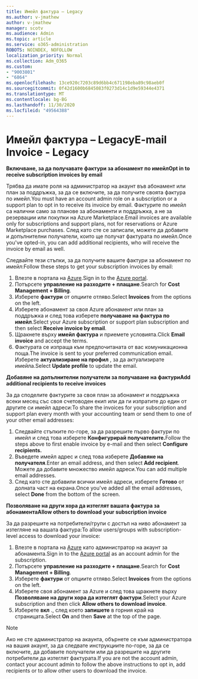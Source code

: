 ```yaml
---
title: Имейл фактура – Legacy
ms.author: v-jmathew
author: v-jmathew
manager: scotv
ms.audience: Admin
ms.topic: article
ms.service: o365-administration
ROBOTS: NOINDEX, NOFOLLOW
localization_priority: Normal
ms.collection: Adm_O365
ms.custom:
- "9003801"
- "6864"
ms.openlocfilehash: 13ce920c7203c89d6bb4c671198eba89c98aeb0f
ms.sourcegitcommit: 0f42d1600b6845083f0273d14c1d9e59344e4371
ms.translationtype: MT
ms.contentlocale: bg-BG
ms.lasthandoff: 11/30/2020
ms.locfileid: "49564388"
---
```

# <a name="e-mail-invoice---legacy"></a><span data-ttu-id="5f4cc-102">Имейл фактура – Legacy</span><span class="sxs-lookup"><span data-stu-id="5f4cc-102">E-mail Invoice - Legacy</span></span>

<span data-ttu-id="5f4cc-103">**Включване, за да получавате фактури за абонамент по имейл**</span><span class="sxs-lookup"><span data-stu-id="5f4cc-103">**Opt in to receive subscription invoices by email**</span></span>

<span data-ttu-id="5f4cc-104">Трябва да имате роля на администратор на акаунт във абонамент или план за поддръжка, за да се включите, за да получите своята фактура по имейл.</span><span class="sxs-lookup"><span data-stu-id="5f4cc-104">You must have an account admin role on a subscription or a support plan to opt in to receive its invoice by email.</span></span> <span data-ttu-id="5f4cc-105">Фактурите по имейл са налични само за планове за абонаменти и поддръжка, а не за резервации или покупки на Azure Marketplace.</span><span class="sxs-lookup"><span data-stu-id="5f4cc-105">Email invoices are available only for subscriptions and support plans, not for reservations or Azure Marketplace purchases.</span></span> <span data-ttu-id="5f4cc-106">След като сте се записали, можете да добавите и допълнителни получатели, които ще получат фактурата по имейл.</span><span class="sxs-lookup"><span data-stu-id="5f4cc-106">Once you've opted-in, you can add additional recipients, who will receive the invoice by email as well.</span></span>

<span data-ttu-id="5f4cc-107">Следвайте тези стъпки, за да получите вашите фактури за абонамент по имейл:</span><span class="sxs-lookup"><span data-stu-id="5f4cc-107">Follow these steps to get your subscription invoices by email:</span></span>

1. <span data-ttu-id="5f4cc-108">Влезте в портала на [Azure](https://portal.azure.com/).</span><span class="sxs-lookup"><span data-stu-id="5f4cc-108">Sign in to the [Azure portal](https://portal.azure.com/).</span></span>
2. <span data-ttu-id="5f4cc-109">Потърсете **управление на разходите + плащане**.</span><span class="sxs-lookup"><span data-stu-id="5f4cc-109">Search for **Cost Management + Billing**.</span></span>
3. <span data-ttu-id="5f4cc-110">Изберете **фактури** от опциите отляво.</span><span class="sxs-lookup"><span data-stu-id="5f4cc-110">Select **Invoices** from the options on the left.</span></span>
4. <span data-ttu-id="5f4cc-111">Изберете абонамент за своя Azure абонамент или план за поддръжка и след това изберете **получаване на фактура по имейл**.</span><span class="sxs-lookup"><span data-stu-id="5f4cc-111">Select your Azure subscription or support plan subscription and then select **Receive invoice by email**.</span></span>
5. <span data-ttu-id="5f4cc-112">Щракнете върху **имейл фактура** и приемете условията.</span><span class="sxs-lookup"><span data-stu-id="5f4cc-112">Click **Email invoice** and accept the terms.</span></span>
6. <span data-ttu-id="5f4cc-113">Фактурата се изпраща към предпочитаната от вас комуникационна поща.</span><span class="sxs-lookup"><span data-stu-id="5f4cc-113">The invoice is sent to your preferred communication email.</span></span> <span data-ttu-id="5f4cc-114">Изберете **актуализиране на профил** , за да актуализирате имейла.</span><span class="sxs-lookup"><span data-stu-id="5f4cc-114">Select **Update profile** to update the email.</span></span>

<span data-ttu-id="5f4cc-115">**Добавяне на допълнителни получатели за получаване на фактури**</span><span class="sxs-lookup"><span data-stu-id="5f4cc-115">**Add additional recipients to receive invoices**</span></span>

<span data-ttu-id="5f4cc-116">За да споделите фактурите за своя план за абонамент и поддръжка всеки месец със своя счетоводен екип или да ги изпратите до един от другите си имейл адреси:</span><span class="sxs-lookup"><span data-stu-id="5f4cc-116">To share the invoices for your subscription and support plan every month with your accounting team or send them to one of your other email addresses:</span></span>

1. <span data-ttu-id="5f4cc-117">Следвайте стъпките по-горе, за да разрешите първо фактури по имейл и след това изберете **Конфигурирай получателите.**</span><span class="sxs-lookup"><span data-stu-id="5f4cc-117">Follow the steps above to first enable invoice by e-mail and then select **Configure recipients.**</span></span>
2. <span data-ttu-id="5f4cc-118">Въведете имейл адрес и след това изберете **Добавяне на получателя**.</span><span class="sxs-lookup"><span data-stu-id="5f4cc-118">Enter an email address, and then select **Add recipient**.</span></span> <span data-ttu-id="5f4cc-119">Можете да добавите множество имейл адреси.</span><span class="sxs-lookup"><span data-stu-id="5f4cc-119">You can add multiple email addresses.</span></span>
3. <span data-ttu-id="5f4cc-120">След като сте добавили всички имейл адреси, изберете **Готово** от долната част на екрана.</span><span class="sxs-lookup"><span data-stu-id="5f4cc-120">Once you've added all the email addresses, select **Done** from the bottom of the screen.</span></span>

<span data-ttu-id="5f4cc-121">**Позволяване на други хора да изтеглят вашата фактура за абонамента**</span><span class="sxs-lookup"><span data-stu-id="5f4cc-121">**Allow others to download your subscription invoice**</span></span>

<span data-ttu-id="5f4cc-122">За да разрешите на потребители/групи с достъп на ниво абонамент за изтегляне на вашата фактура:</span><span class="sxs-lookup"><span data-stu-id="5f4cc-122">To allow users/groups with subscription-level access to download your invoice:</span></span>

1. <span data-ttu-id="5f4cc-123">Влезте в портала на [Azure](https://portal.azure.com/) като администратор на акаунт за абонамента.</span><span class="sxs-lookup"><span data-stu-id="5f4cc-123">Sign in to the [Azure portal](https://portal.azure.com/) as an account admin for the subscription.</span></span>
2. <span data-ttu-id="5f4cc-124">Потърсете **управление на разходите + плащане**.</span><span class="sxs-lookup"><span data-stu-id="5f4cc-124">Search for **Cost Management + Billing**.</span></span>
3. <span data-ttu-id="5f4cc-125">Изберете **фактури** от опциите отляво.</span><span class="sxs-lookup"><span data-stu-id="5f4cc-125">Select **Invoices** from the options on the left.</span></span>
4. <span data-ttu-id="5f4cc-126">Изберете своя абонамент за Azure и след това щракнете върху **Позволяване на други хора да изтеглят фактури**.</span><span class="sxs-lookup"><span data-stu-id="5f4cc-126">Select your Azure subscription and then click **Allow others to download invoice**.</span></span>
5. <span data-ttu-id="5f4cc-127">Изберете **вкл** ., след което **запишете** в горния край на страницата.</span><span class="sxs-lookup"><span data-stu-id="5f4cc-127">Select **On** and then **Save** at the top of the page.</span></span>

> [!NOTE]
<span data-ttu-id="5f4cc-128">Ако не сте администратор на акаунта, обърнете се към администратора на вашия акаунт, за да следвате инструкциите по-горе, за да се включите, да добавите получатели или да разрешите на другите потребители да изтеглят фактурата.</span><span class="sxs-lookup"><span data-stu-id="5f4cc-128">If you are not the account admin, contact your account admin to follow the above instructions to opt in, add recipients or to allow other users to download the invoice.</span></span>
